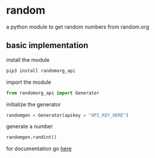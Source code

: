 # random
a python module to get random numbers from random.org

## basic implementation
install the module
```bash
pip3 install randomorg_api
```

import the module 
```python
from randomorg_api import Generator
```

initialize the generator 
```python
randomgen = Generator(apikey = "API_KEY_HERE")
```

generate a number

```python
randomgen.randint()
```

for documentation go [here](http://github.com/ellipticobj/random-module/DOCUMENTATION.md)

